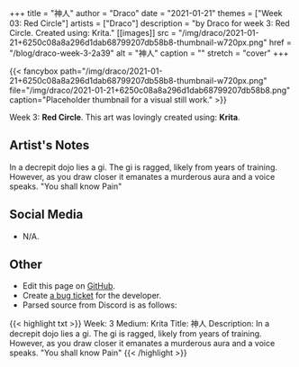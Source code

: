 +++
title =       "神人"
author =      "Draco"
date =        "2021-01-21"
themes =      ["Week 03: Red Circle"]
artists =     ["Draco"]
description = "by Draco for week 3: Red Circle. Created using: Krita."
[[images]]
      src = "/img/draco/2021-01-21+6250c08a8a296d1dab68799207db58b8-thumbnail-w720px.png"
      href = "/blog/draco-week-3-2a39"
      alt = "神人"
      caption = ""
      stretch = "cover"
+++

{{< fancybox path="/img/draco/2021-01-21+6250c08a8a296d1dab68799207db58b8-thumbnail-w720px.png" file="/img/draco/2021-01-21+6250c08a8a296d1dab68799207db58b8.png" caption="Placeholder thumbnail for a visual still work." >}}


Week 3: **Red Circle**. This art was lovingly created using: **Krita**.

## Artist's Notes

In a decrepit dojo lies a gi. The gi is ragged, likely from years of training. However, as you draw closer it emanates a murderous aura and a voice speaks. "You shall know Pain"

## Social Media

- N/A.

## Other

- Edit this page on [GitHub](https://github.com/teaminkling/web-refresh/edit/main/content/blog/draco-week-3-2a39.md).
- Create [a bug ticket](https://github.com/teaminkling/web-refresh/issues/new?assignees=&labels=bug&template=problem-report.md&title=) for the developer.
- Parsed source from Discord is as follows:

{{< highlight txt >}}
Week: 3
Medium: Krita
Title: 神人
Description: In a decrepit dojo lies a gi. The gi is ragged, likely from years of training. However, as you draw closer it emanates a murderous aura and a voice speaks. "You shall know Pain"
{{< /highlight >}}